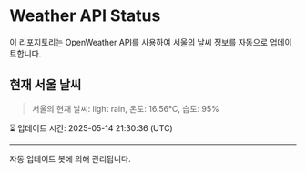 
# Weather API Status

이 리포지토리는 OpenWeather API를 사용하여 서울의 날씨 정보를 자동으로 업데이트합니다.

## 현재 서울 날씨
> 서울의 현재 날씨: light rain, 온도: 16.56°C, 습도: 95%

⏳ 업데이트 시간: 2025-05-14 21:30:36 (UTC)

---
자동 업데이트 봇에 의해 관리됩니다.
